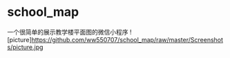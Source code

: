 # school_map
一个很简单的展示教学楼平面图的微信小程序
![picture]https://github.com/ww550707/school_map/raw/master/Screenshots/picture.jpg